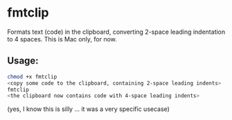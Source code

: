 # fmtclip
Formats text (code) in the clipboard, converting 2-space leading indentation to 4 spaces. This is Mac only, for now.

## Usage:
```bash
chmod +x fmtclip
<copy some code to the clipboard, containing 2-space leading indents>
fmtclip
<the clipboard now contains code with 4-space leading indents>
```

(yes, I know this is silly ... it was a very specific usecase)
